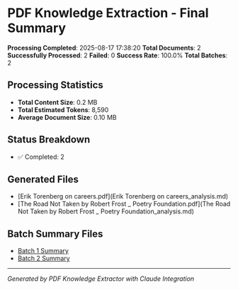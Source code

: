 # PDF Knowledge Extraction - Final Summary

**Processing Completed**: 2025-08-17 17:38:20
**Total Documents**: 2
**Successfully Processed**: 2
**Failed**: 0
**Success Rate**: 100.0%
**Total Batches**: 2

## Processing Statistics
- **Total Content Size**: 0.2 MB
- **Total Estimated Tokens**: 8,590
- **Average Document Size**: 0.10 MB

## Status Breakdown
- ✅ Completed: 2

## Generated Files

- [Erik Torenberg on careers.pdf](Erik Torenberg on careers_analysis.md)
- [The Road Not Taken by Robert Frost _ Poetry Foundation.pdf](The Road Not Taken by Robert Frost _ Poetry Foundation_analysis.md)

## Batch Summary Files

- [Batch 1 Summary](batch1_summary.md)
- [Batch 2 Summary](batch2_summary.md)

---
*Generated by PDF Knowledge Extractor with Claude Integration*